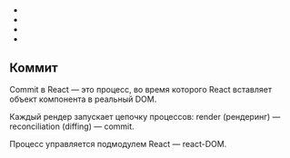 #

- [](#)
- [](#)
- [](#)
- [](#)

## Коммит

Commit в React — это процесс, во время которого React вставляет объект компонента в реальный DOM.

Каждый рендер запускает цепочку процессов: render (рендеринг) — reconciliation (diffing) — commit.

Процесс управляется подмодулем React — react-DOM.

##

##

##

##
